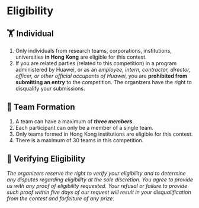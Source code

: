# Eligibility

## 🏋 Individual

1. Only individuals from research teams, corporations, institutions, universities **in Hong Kong** are eligible for this contest.
2. If you are related parties \(related to this competition\) in a program administered by Huawei, or as an _employee, intern, contractor, director, officer, or other official occupants of Huawei_, you are **prohibited from submitting an entry** to the competition. The organizers have the right to disqualify your submissions.

## 👯 Team Formation

1. A team can have a maximum of _**three members**_.
2. Each participant can only be a member of a single team.
3. Only teams formed in Hong Kong institutions are eligible for this contest.
4. There is a maximum of 30 teams in this competition.

## 🔎 Verifying Eligibility

_The organizers reserve the right to verify your eligibility and to determine any disputes regarding eligibility at the sole discretion. You agree to provide us with any proof of eligibility requested. Your refusal or failure to provide such proof within five days of our request will result in your disqualification from the contest and forfeiture of any prize._

